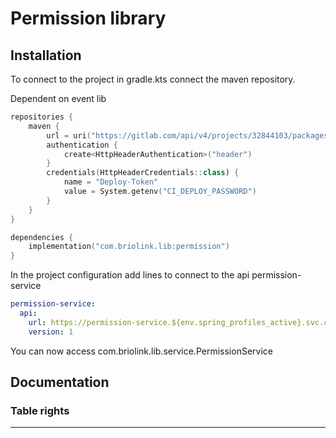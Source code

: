 # Permission library

## Installation

To connect to the project in gradle.kts connect the maven repository.

Dependent on event lib
```kotlin
repositories {
    maven {
        url = uri("https://gitlab.com/api/v4/projects/32844103/packages/maven")
        authentication {
            create<HttpHeaderAuthentication>("header")
        }
        credentials(HttpHeaderCredentials::class) {
            name = "Deploy-Token"
            value = System.getenv("CI_DEPLOY_PASSWORD")
        }
    }
}

dependencies {
    implementation("com.briolink.lib:permission")
}

```

In the project configuration add lines to connect to the api permission-service

```yaml
permission-service:
  api:
    url: https://permission-service.${env.spring_profiles_active}.svc.cluster.local/
    version: 1
```

You can now access com.briolink.lib.service.PermissionService

## Documentation

### Table rights
| Name right         | AccessObjectType | Description                                              |
|--------------------|------------------|----------------------------------------------------------|
| EditOwner          | Company          | Can assign owners and remove them                        |
| EditAdmin          | Company          | Can assign admins and remove them                        |
| EditSuperuser      | Company          | Can assign Superusers and remove them, edit their rights |
| EditCompanyProfile | Company          | Can edit setting and info about company                  |
| EditEmployees      | Company          | Can view the admin panel. Accept new employees           |
| EditProject        | Company          | CRUD Project in Company profile                          |
| EditCompanyService | Company          | CRUD All services in Company                             |
| EditNeedsExchange  | Company          | CRUD Needs                                               |
| CreateProject      | Company          | Can create projects without confirmation                 |
| EditConnection     | Company          | CRUD All connection in Company                           |

### Basic classes

[AllowedRights](https://gitlab.com/briolink/network/backend/permission-lib/-/blob/main/src/main/kotlin/com/briolink/lib/permission/AllowedRights.kt)
— Annotation checks if the user has rights to use the function

In function must be contained accessObjectId - String

[PermissionService](https://gitlab.com/briolink/network/backend/permission-lib/-/blob/main/src/main/kotlin/com/briolink/lib/permission/service/PermissionService.kt)
— Main service

[UserPermissionRights](https://gitlab.com/briolink/network/backend/permission-lib/-/blob/main/src/main/kotlin/com/briolink/lib/permission/model/UserPermissionRights.kt)
— Model about rights and role by user

[UserPermissionRole](https://gitlab.com/briolink/network/backend/permission-lib/-/blob/main/src/main/kotlin/com/briolink/lib/permission/model/UserPermissionRole.kt)
— Model about rights for the object

## Examples

### Annotation AllowedRights

If more than one value is specified in value, the function will execute when the user has one of these rights

When the user wants to update the company logo, the user must have the right IsCanEditCompanyProfile

```kotlin
    @AllowedRights(value = ["EditCompanyProfile@Company"], argumentNameId="id")

fun uploadCompanyImage(
    @InputArgument("id") id: String,
    @InputArgument("image") image: MultipartFile?
): URL {
    return companyService.uploadCompanyProfileImage(UUID.fromString(id), image)
}
```

If User haven`t right this example will return
exception [AccessDeniedException](https://gitlab.com/briolink/network/backend/permission-lib/-/blob/main/src/main/kotlin/com/briolink/lib/permission/exception/AccessDeniedException.kt)

### Add permission role

Sets the role for a user with default rights

```kotlin
try {
    permissionService.createPermissionRole(
        userId = userId,
        accessObjectType = AccessObjectTypeEnum.Company,
        accessObjectId = companyId,
        permissionRole = PermissionRoleEnum.Owner,
    )?.also {
        updateUserPermission(userId, companyId)
    }
} catch (_: PermissionRoleExistException) {
}
```

### Check permission right

EditCompanyService@Company
- EditCompanyService - this action
- Company - this access object type

You see more in the table rights

```kotlin
if (permissionService.checkPermission(
        userId = SecurityUtil.currentUserAccountId,
        accessObjectId = UUID.fromString(companyId),
        right = "EditCompanyService@Company"
    )
) updateCompanyService(name = "New company service")
```
